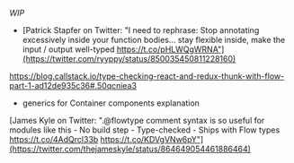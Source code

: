 _WIP_

- [Patrick Stapfer on Twitter: "I need to rephrase: Stop annotating excessively inside your function bodies... stay flexible inside, make the input / output well-typed https://t.co/pHLWQgWRNA"](https://twitter.com/ryyppy/status/850035450811228160)

https://blog.callstack.io/type-checking-react-and-redux-thunk-with-flow-part-1-ad12de935c36#.50qcniea3
- generics for Container components explanation

[James Kyle on Twitter: ".@flowtype comment syntax is so useful for modules like this - No build step - Type-checked - Ships with Flow types https://t.co/4AdQrcl33b https://t.co/KDVgVNw6pY"](https://twitter.com/thejameskyle/status/864649054461886464)
